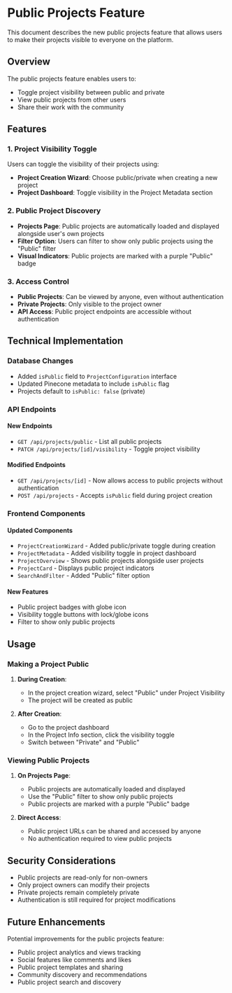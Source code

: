 # Public Projects Feature

This document describes the new public projects feature that allows users to make their projects visible to everyone on the platform.

## Overview

The public projects feature enables users to:
- Toggle project visibility between public and private
- View public projects from other users
- Share their work with the community

## Features

### 1. Project Visibility Toggle

Users can toggle the visibility of their projects using:
- **Project Creation Wizard**: Choose public/private when creating a new project
- **Project Dashboard**: Toggle visibility in the Project Metadata section

### 2. Public Project Discovery

- **Projects Page**: Public projects are automatically loaded and displayed alongside user's own projects
- **Filter Option**: Users can filter to show only public projects using the "Public" filter
- **Visual Indicators**: Public projects are marked with a purple "Public" badge

### 3. Access Control

- **Public Projects**: Can be viewed by anyone, even without authentication
- **Private Projects**: Only visible to the project owner
- **API Access**: Public project endpoints are accessible without authentication

## Technical Implementation

### Database Changes

- Added `isPublic` field to `ProjectConfiguration` interface
- Updated Pinecone metadata to include `isPublic` flag
- Projects default to `isPublic: false` (private)

### API Endpoints

#### New Endpoints
- `GET /api/projects/public` - List all public projects
- `PATCH /api/projects/[id]/visibility` - Toggle project visibility

#### Modified Endpoints
- `GET /api/projects/[id]` - Now allows access to public projects without authentication
- `POST /api/projects` - Accepts `isPublic` field during project creation

### Frontend Components

#### Updated Components
- `ProjectCreationWizard` - Added public/private toggle during creation
- `ProjectMetadata` - Added visibility toggle in project dashboard
- `ProjectOverview` - Shows public projects alongside user projects
- `ProjectCard` - Displays public project indicators
- `SearchAndFilter` - Added "Public" filter option

#### New Features
- Public project badges with globe icon
- Visibility toggle buttons with lock/globe icons
- Filter to show only public projects

## Usage

### Making a Project Public

1. **During Creation**:
   - In the project creation wizard, select "Public" under Project Visibility
   - The project will be created as public

2. **After Creation**:
   - Go to the project dashboard
   - In the Project Info section, click the visibility toggle
   - Switch between "Private" and "Public"

### Viewing Public Projects

1. **On Projects Page**:
   - Public projects are automatically loaded and displayed
   - Use the "Public" filter to show only public projects
   - Public projects are marked with a purple "Public" badge

2. **Direct Access**:
   - Public project URLs can be shared and accessed by anyone
   - No authentication required to view public projects

## Security Considerations

- Public projects are read-only for non-owners
- Only project owners can modify their projects
- Private projects remain completely private
- Authentication is still required for project modifications

## Future Enhancements

Potential improvements for the public projects feature:
- Public project analytics and views tracking
- Social features like comments and likes
- Public project templates and sharing
- Community discovery and recommendations
- Public project search and discovery

